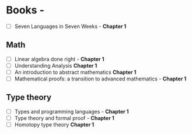 # Books - 
- [ ] Seven Languages in Seven Weeks - **Chapter 1**

## Math
- [ ] Linear algebra done right - **Chapter 1**
- [ ] Understanding Analysis **Chapter 1**
- [ ] An introduction to abstract mathematics **Chapter 1**
- [ ] Mathematical proofs: a transition to advanced mathematics - **Chapter 1**

## Type theory
- [ ] Types and programming languages - **Chapter 1**
- [ ] Type theory and formal proof - **Chapter 1**
- [ ] Homotopy type theory **Chapter 1**